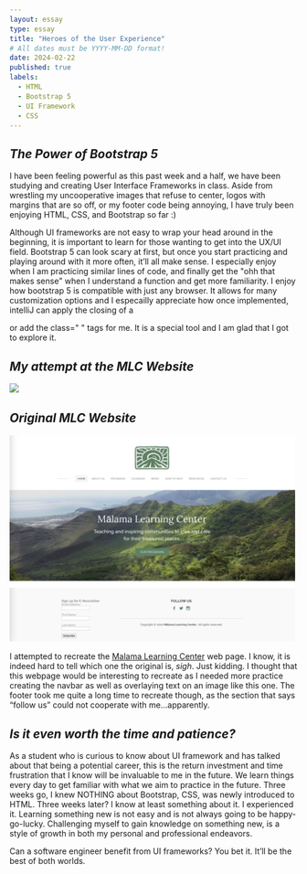 ```yaml
---
layout: essay
type: essay
title: "Heroes of the User Experience"
# All dates must be YYYY-MM-DD format!
date: 2024-02-22
published: true
labels:
  - HTML
  - Bootstrap 5
  - UI Framework
  - CSS
---
```


## _The Power of Bootstrap 5_
I have been feeling powerful as this past week and a half, we have been studying and creating User Interface Frameworks in class. Aside from wrestling my uncooperative images that refuse to center, logos with margins that are so off, or my footer code being annoying, I have truly been enjoying HTML, CSS, and Bootstrap so far :) 

Although UI frameworks are not easy to wrap your head around in the beginning, it is important to learn for those wanting to get into the UX/UI field. Bootstrap 5 can look scary at first, but once you start practicing and playing around with it more often, it’ll all make sense. I especially enjoy when I am practicing similar lines of code, and finally get the "ohh that makes sense" when I understand a function and get more familiarity. I enjoy how bootstrap 5 is compatible with just any browser. It allows for many customization options and I especailly appreciate how once implemented, intelliJ can apply the closing of a <div> or add the class=" " tags for me. It is a special tool and I am glad that I got to explore it.

## _My attempt at the MLC Website_

<div class="text-center p-4">
  <img width="500px" 
       src="../img/MyMLCPage.png" 
       class="img-thumbnail" >
</div>

## _Original MLC Website_

<div class="text-center p-4">
  <img width="500px" 
       src="../img/MLCWebsite.png" 
       class="img-thumbnail" >
</div>

I attempted to recreate the <a href="https://www.malamalearningcenter.org">Malama Learning Center</a> web page. I know, it is indeed hard to tell which one the original is, *sigh*. Just kidding. I thought that this webpage would be interesting to recreate as I needed more practice creating the navbar as well as overlaying text on an image like this one. The footer took me quite a long time to recreate though, as the section that says “follow us” could not cooperate with me...apparently. 

## _Is it even worth the time and patience?_
As a student who is curious to know about UI framework and has talked about that being a potential career, this is the return investment and time frustration that I know will be invaluable to me in the future. We learn things every day to get familiar with what we aim to practice in the future. Three weeks go, I knew NOTHING about Bootstrap, CSS, was newly introduced to HTML. Three weeks later? I know at least something about it. I experienced it. Learning something new is not easy and is not always going to be happy-go-lucky. Challenging myself to gain knowledge on something new, is a style of growth in both my personal and professional endeavors. 

Can a software engineer benefit from UI frameworks? 
You bet it. It’ll be the best of both worlds.



